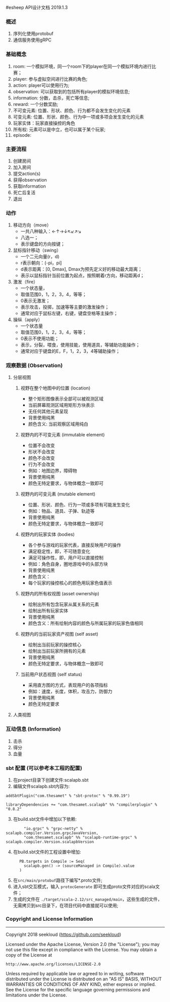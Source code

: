 #esheep API设计文档 2019.1.3


### 概述
1. 序列化使用protobuf
2. 通信服务使用gRPC


### 基础概念
1. room: 一个模拟环境，同一个room下的player在同一个模拟环境内进行比赛；
2. player: 参与虚拟空间进行比赛的角色;
3. action: player可以使用行为;
4. observation: 可以获取到的包括所有player的模拟环境信息;
5. information: 分数，击杀，死亡等信息;
6. reward: 一个分数奖励;
7. 不可变元素: 位置、形状、颜色、行为都不会发生变化的元素
8. 可变元素: 位置、形状、颜色、行为中一项或多项会发生变化的元素
9. 玩家实体：玩家直接操控的角色
10. 所有权: 元素可以是中立，也可以属于某个玩家;
11. episode:  


### 主要流程
1. 创建房间
2. 加入房间
3. 提交action(s)
4. 获得observation
5. 获取information
6. 死亡后复活
7. 退出



### 动作
1. 移动方向（move）
    * 一共八种输入：←↑→↓↖↙↗↘
    * 八选一；
    * 表示键盘的方向按键；
2. 鼠标指针移动（swing）
    * 一个二元向量(r，d)
    * r表示朝向：\(-pi，pi\]
    * d表示距离：\[0, Dmax\], Dmax为预先定义好的移动最大距离；
    * 表示以鼠标指针当前位置为起点，按照朝着r方向，移动距离d；
3. 激发（fire）
    * 一个状态量，
    * 取值范围0，1，2，3，4，等等；
    * 0表示无激发；
    * 表示攻击，投掷，加速等等主要的激发操作；
    * 通常对应于鼠标左键，右键，键盘空格等主操作；
4. 操纵（apply）
    * 一个状态量
    * 取值范围0，1，2，3，4，等等；
    * 0表示不使用功能；
    * 表示，分裂，喂食，使用技能，使用道具，等辅助功能操作；
    * 通常对应于键盘的E，F，1，2，3，4等辅助操作；


### 观察数据 (Observation)
1. 分层视图  

    1.  视野在整个地图中的位置 (location)         
        * 整个矩形图像表示全部可以被观测区域    
        * 当前屏幕观测区域用矩形方块表示    
        * 无任何其他元素呈现    
        * 背景使用纯黑    
        * 颜色含义: 当前观察区域用纯白    

    2.  视野内的不可变元素  (immutable element)  
        * 位置不会改变      
        * 形状不会改变    
        * 颜色不会改变    
        * 行为不会改变    
        * 例如：地图边界，障碍物    
        * 背景使用纯黑    
        * 颜色无特定要求，与物体概念一致即可    
        
    3. 视野内的可变元素  (mutable element)  
        * 位置、形状、颜色、行为一项或多项有可能发生变化    
        * 例如：物品、道具、子弹、轨迹等      
        * 背景使用纯黑      
        * 颜色无特定要求，与物体概念一致即可    
        
    4. 视野内的玩家实体 (bodies)    
        * 各个参与游戏的玩家代表，直接反映用户的操作    
        * 满足稳定性，即，不可随意变化    
        * 满足可操作性，即，用户可以直接控制    
        * 例如：角色自身，圈地游戏中的头部方块    
        * 背景使用纯黑    
        * 颜色含义：    
        * 每个玩家的操控核心的颜色用玩家色值表示    
        
    5. 视野内的所有权视图 (asset ownership)   
        * 绘制出所有包含玩家从属关系的元素    
        * 绘制出所有玩家实体    
        * 背景使用纯黑    
        * 颜色含义：所有绘制内容的颜色与所属玩家的玩家色值相同    
        
    6. 视野内的当前玩家资产视图 (self asset)  
        * 绘制出当前玩家的操控核心    
        * 绘制出当前玩家所拥有的元素    
        * 背景使用纯黑    
        * 颜色无特定要求，与物体概念一致即可    
        
    7. 当前用户状态视图  (self status)  
        * 采用直方图的方式，表现用户的各项指标    
        * 例如：速度，长度，体积，攻击力，防御力    
        * 背景使用纯黑    
        * 颜色无特定要求     

        
2. 人类视图


### 互动信息 (Information)
1. 击杀
2. 得分
3. 血量




### sbt 配置 (可以参考本工程的配置)
1. 在project目录下创建文件:scalapb.sbt
2. 编辑文件scalapb.sbt内容为:
```
addSbtPlugin("com.thesamet" % "sbt-protoc" % "0.99.19")

libraryDependencies += "com.thesamet.scalapb" %% "compilerplugin" % "0.8.2"
```
3. 在build.sbt文件中增加以下依赖:
```
        "io.grpc" % "grpc-netty" % scalapb.compiler.Version.grpcJavaVersion,
        "com.thesamet.scalapb" %% "scalapb-runtime-grpc" % scalapb.compiler.Version.scalapbVersion
```
4. 在build.sbt文件的工程设置中增加:
```
      PB.targets in Compile := Seq(
        scalapb.gen() -> (sourceManaged in Compile).value
      )
```
5. 在`src/main/protobuf`路径下编写*.proto文件;
6. 进入sbt交互模式，输入 `protocGenerate` 即可生成proto文件对应的scala文件；
7. 生成的文件在 `./target/scala-2.12/src_managed/main`，这些生成的文件，无需拷贝到src目录下，在项目代码中直接就可以使用;



### Copyright and License Information

---
Copyright 2018 seekloud (https://github.com/seekloud)

Licensed under the Apache License, Version 2.0 (the "License");
you may not use this file except in compliance with the License.
You may obtain a copy of the License at

    http://www.apache.org/licenses/LICENSE-2.0

Unless required by applicable law or agreed to in writing, software
distributed under the License is distributed on an "AS IS" BASIS,
WITHOUT WARRANTIES OR CONDITIONS OF ANY KIND, either express or implied.
See the License for the specific language governing permissions and
limitations under the License.







